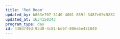 ```yaml
---
title: 'Red Room'
updated_by: b863e707-3140-4001-859f-3487e09c5881
updated_at: 1634150343
program_type: day
id: 448d749d-93d0-4c81-bd6f-806e5e431849
---
```

